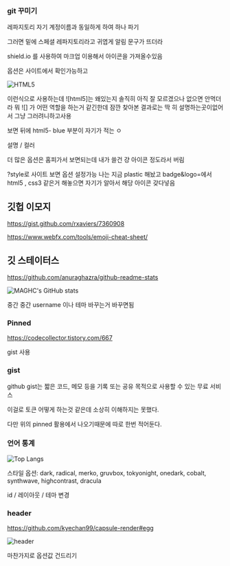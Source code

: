 ### git 꾸미기 

레파지토리 자기 계정이름과 동일하게 하여 하나 파기 

그러면 밑에 스페셜 레파지토리라고 귀엽게 알림 문구가 뜨더라


shield.io 를 사용하여 마크업 이용해서 아이콘을 가져올수있음 

옵션은 사이트에서 확인가능하고 

![HTML5](https://img.shields.io/badge/-html5-blue?style=plastic=?style=for-the-badge&logo=html5)

이런식으로 사용하는데 ![html5]는 왜있는지 솔직히 아직 잘 모르겠으나 없으면 안먹더라 
뭐 ![] 가 어떤 역할을 하는거 같긴한데 잠깐 찾아본 결과로는 딱 히 설명하는곳이없어서 그냥 그러려니하고사용 

보면 뒤에 html5- blue 부분이 자기가 적는 ㅇ

설명 / 컬러 

더 많은 옵션은 홈피가서 보면되는데 내가 쓸건 걍 아이콘 정도라서 버림 





?style로 사이트 보면 옵션 설정가능 나는 지금 plastic 해놨고 badge&logo=에서 html5 , css3 같은거 해놓으면 자기가 알아서 해당 아이콘 갖다넣음 


## 깃헙 이모지 

https://gist.github.com/rxaviers/7360908 


https://www.webfx.com/tools/emoji-cheat-sheet/


## 깃 스테이터스 
https://github.com/anuraghazra/github-readme-stats



![MAGHC's GitHub stats](https://github-readme-stats.vercel.app/api?username=MAGHC&show_icons=true&theme=radical)


중간 중간 username 이나 테마 바꾸는거 바꾸면됨 



### Pinned


https://codecollector.tistory.com/667

gist 사용 


### gist 

github gist는 짧은 코드, 메모 등을 기록 또는 공유 목적으로 사용할 수 있는 무료 서비스

이걸로 토큰 어떻게 하는것 같은데 소상히 이해하지는 못했다. 

다만 위의 pinned 활용에서 나오기때문에 따로 한번 적어둔다. 



### 언어 통계

![Top Langs](https://github-readme-stats.vercel.app/api/top-langs/?username=6810779s&layout=compact&theme=tokyonight)



스타일 옵션: dark, radical, merko, gruvbox, tokyonight, onedark, cobalt, synthwave, highcontrast, dracula




id / 레이아웃 / 테마 변경 


### header

https://github.com/kyechan99/capsule-render#egg

![header](https://capsule-render.vercel.app/api?type=wave&color=auto&height=300&section=header&text=capsule%20render&fontSize=90)

마찬가지로 옵션값 건드리기 


